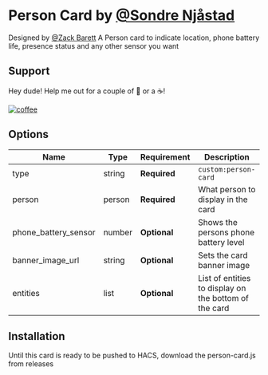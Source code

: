 # Person Card by [@Sondre Njåstad](https://www.github.com/SondreNjaastad)

Designed by [@Zack Barett](https://www.github.com/SondreNjaastad)
A Person card to indicate location, phone battery life, presence status and any other sensor you want

## Support

Hey dude! Help me out for a couple of :beers: or a :coffee:!

[![coffee](https://www.buymeacoffee.com/assets/img/custom_images/black_img.png)](https://wwwbuymeacoffee.com/SondreNjaastad)

## Options

| Name                  | Type    | Requirement  | Description                                 
| --------------------- | ------- | ------------ | ------------------------------------------------------|
| type                  | string  | **Required** | `custom:person-card`                                  | 
| person                | person  | **Required** | What person to display in the card                    | 
| phone_battery_sensor  | number  | **Optional** | Shows the persons phone battery level                 | 
| banner_image_url      | string  | **Optional** | Sets the card banner image                            | 
| entities              | list    | **Optional** | List of entities to display on the bottom of the card |

## Installation

Until this card is ready to be pushed to HACS, download the person-card.js from releases
